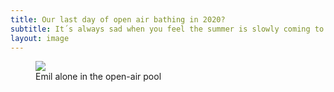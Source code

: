 ```yaml
---
title: Our last day of open air bathing in 2020?
subtitle: It´s always sad when you feel the summer is slowly coming to an end. Emil and I are trying to stretch the time.
layout: image
---
```

<figure>
<img src="/img/IMG_1747.jpg" />
<figcaption>Emil alone in the open-air pool</figcaption>
</figure>
